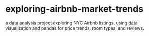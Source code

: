 # exploring-airbnb-market-trends
a data analysis project exploring NYC Airbnb listings, using data visualization and pandas for price trends, room types, and reviews.
